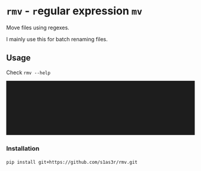 # `rmv` - `r`egular expression `mv`

Move files using regexes.

I mainly use this for batch renaming files.

## Usage

Check `rmv --help`

![Example Usage](./media/usage.gif)

### Installation

`pip install git+https://github.com/s1as3r/rmv.git`

